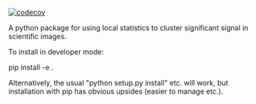 [![codecov](https://codecov.io/gh/RBrearton/local_stats/branch/master/graph/badge.svg?token=FGIV0MVHS8)](https://codecov.io/gh/RBrearton/local_stats)

A python package for using local statistics to cluster significant signal in
scientific images.

To install in developer mode:

pip install -e .

Alternatively, the usual "python setup.py install" etc. will work, but
installation with pip has obvious upsides (easier to manage etc.).
